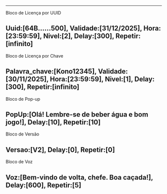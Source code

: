 
---
Bloco de Licença por UUID

Uuid:[64B......500],
Validade:[31/12/2025],
Hora:[23:59:59],
Nivel:[2],
Delay:[300],
Repetir:[infinito]
---


Bloco de Licença por Chave

Palavra_chave:[Kono12345],
Validade:[30/11/2025],
Hora:[23:59:59],
Nivel:[1],
Delay:[300],
Repetir:[infinito]
---


Bloco de Pop-up

PopUp:[Olá! Lembre-se de beber água e bom jogo!],
Delay:[10],
Repetir:[10]
---


Bloco de Versão

Versao:[V2],
Delay:[0],
Repetir:[0]
---


Bloco de Voz

Voz:[Bem-vindo de volta, chefe. Boa caçada!],
Delay:[600],
Repetir:[5]
---
